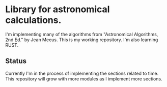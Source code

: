 # Library for astronomical calculations.

I'm implementing many of the algorithms from "Astronomical Algorithms, 2nd Ed." by Jean Meeus. This is my working repository. I'm also learning RUST.

## Status
Currently I'm in the process of implementing the sections related to time. This repository will grow with more modules as I implement more sections.
 

